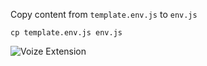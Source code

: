 Copy content from `template.env.js` to `env.js`

`cp template.env.js env.js`

![Voize Extension](https://i.imgur.com/rIp70xK.png)